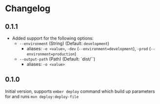 # Changelog

## 0.1.1

* Added support for the following options:
  - `--environment` (String) (Default: `development`)
    - aliases: `-e <value>`, `-dev` (`--environment=development`), `-prod` (`--environment=production`)
  - `--output-path` (Path) (Default: `dist/``)
    - aliases: `-o <value>`

## 0.1.0

Initial version, supports `ember deploy` command which build up parameters for and runs `mvn deploy:deploy-file`
